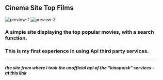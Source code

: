 ## Cinema Site Top Films

![preview-1](https://i.ibb.co/x8p09pW/test1.png)
![preview-2](https://i.ibb.co/0VwFW00/test2.png)

### А simple site displaying the top popular movies, with a search function.
### This is my first experience in using Api third party services.
___
#### *the site from where I took the unofficial api of the "kinopoisk" services - [at this link](https://kinopoiskapiunofficial.tech/)*
